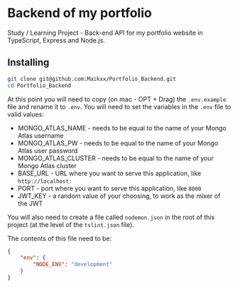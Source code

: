 # Backend of my portfolio

Study / Learning Project - Back-end API for my portfolio website in TypeScript, Express and Node.js.

## Installing

```bash
git clone git@github.com:Maikxx/Portfolio_Backend.git
cd Portfolio_Backend
```

At this point you will need to copy (on mac - OPT + Drag) the `.env.example` file and rename it to `.env`.
You will need to set the variables in the `.env` file to valid values:
* MONGO\_ATLAS\_NAME - needs to be equal to the name of your Mongo Atlas username
* MONGO\_ATLAS\_PW - needs to be equal to the name of your Mongo Atlas user password
* MONGO\_ATLAS\_CLUSTER - needs to be equal to the name of your Mongo Atlas cluster
* BASE_URL - URL where you want to serve this application, like `http://localhost:`
* PORT - port where you want to serve this application, like `8000`
* JWT_KEY - a random value of your choosing, to work as the mixer of the JWT

You will also need to create a file called `nodemon.json` in the root of this project (at the level of the `tslint.json` file).

The contents of this file need to be:
```json
{
    "env": {
        "NODE_ENV": "development"
    }
}
```
